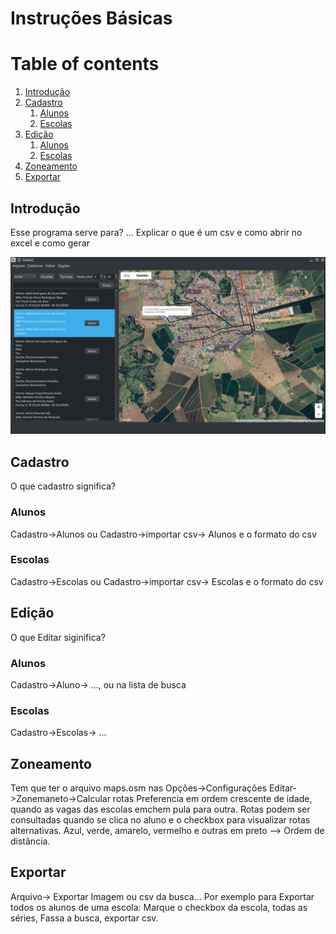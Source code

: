 # Instruções Básicas

# Table of contents
1. [Introdução](#introduction)
2. [Cadastro](#cadastro)
    1. [Alunos](#alunos1)
    2. [Escolas](#escolas1)
3. [Edição](#editar)
    1. [Alunos](#alunos2)
    2. [Escolas](#escolas2)
4. [Zoneamento](#zonea)
5. [Exportar](#export)

## Introdução <a name="introduction"></a>
Esse programa serve para? ...
Explicar o que é um csv e como abrir no excel e como gerar

[//]: # (Isso é um comentário e abaixo é como adicionar uma imagem que esteja na pasta DOCS)
[//]: # ( Como usar markdown: https://github.com/adam-p/markdown-here/wiki/Markdown-Cheatsheet)

![alt text](https://raw.githubusercontent.com/matheusfillipe/ganec/master/DOCS/main.png)
 



## Cadastro <a name="cadastro"></a>
O que cadastro significa?

### Alunos <a name="alunos1"></a>
Cadastro->Alunos ou Cadastro->importar csv-> Alunos e o formato do csv

### Escolas <a name="escolas1"></a>
Cadastro->Escolas ou Cadastro->importar csv-> Escolas e o formato do csv

## Edição <a name="editar"></a>
O que Editar siginifica?

### Alunos <a name="alunos2"></a>
Cadastro->Aluno-> ..., ou na lista de busca

### Escolas <a name="escolas2"></a>
Cadastro->Escolas-> ...

## Zoneamento <a name="zonea"></a>
Tem que ter o arquivo maps.osm nas Opções->Configurações
Editar->Zonemaneto->Calcular rotas
Preferencia em ordem crescente de idade, quando as vagas das escolas emchem pula para outra.
Rotas podem ser consultadas quando se clica no aluno e o checkbox para visualizar rotas alternativas. 
Azul, verde, amarelo, vermelho e outras em preto --> Ordem de distância.

## Exportar <a name="export"></a>
Arquivo-> Exportar Imagem ou csv da busca...
Por exemplo para Exportar todos os alunos de uma escola: Marque o checkbox da escola, todas as séries, Fassa a busca, exportar csv. 